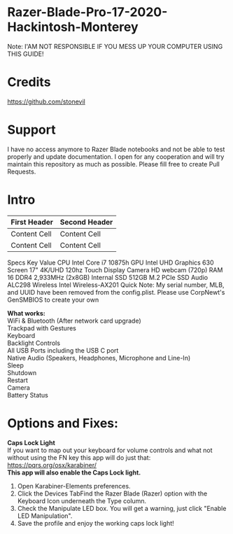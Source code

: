 # Razer-Blade-Pro-17-2020-Hackintosh-Monterey
Note: I'AM NOT RESPONSIBLE IF YOU MESS UP YOUR COMPUTER USING THIS GUIDE!

# Credits
https://github.com/stonevil

# Support
I have no access anymore to Razer Blade notebooks and not be able to test properly and update documentation. I open for any cooperation and will try maintain this repository as much as possible. Please fill free to create Pull Requests.

# Intro

| First Header  | Second Header |
| :---          |  :---         |
| Content Cell  | Content Cell  |
| Content Cell  | Content Cell  |
Specs
Key	Value
CPU	Intel Core i7 10875h
GPU	Intel UHD Graphics 630
Screen	17" 4K/UHD 120hz Touch Display
Camera	HD webcam (720p)
RAM	16 DDR4 2,933MHz (2x8GB)
Internal SSD	512GB M.2 PCIe SSD
Audio	ALC298
Wireless	Intel Wireless-AX201
Quick Note: My serial number, MLB, and UUID have been removed from the config.plist. Please use CorpNewt's GenSMBIOS to create your own

**What works:**  
WiFi & Bluetooth (After network card upgrade)  
Trackpad with Gestures  
Keyboard  
Backlight Controls  
All USB Ports including the USB C port  
Native Audio (Speakers, Headphones, Microphone and Line-In)  
Sleep  
Shutdown  
Restart  
Camera  
Battery Status  



# Options and Fixes:
**Caps Lock Light**  
If you want to map out your keyboard for volume controls and what not without using the FN key this app will do just that: https://pqrs.org/osx/karabiner/  
  **This app will also enable the Caps Lock light.**  
1. Open Karabiner-Elements preferences.
2. Click the Devices TabFind the Razer Blade (Razer) option with the Keyboard Icon underneath the Type column.
3. Check the Manipulate LED box. You will get a warning, just click "Enable LED Manipulation".
4. Save the profile and enjoy the working caps lock light!

